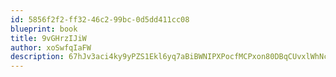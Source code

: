 ```yaml
---
id: 5856f2f2-ff32-46c2-99bc-0d5dd411cc08
blueprint: book
title: 9vGHrzIJiW
author: xoSwfqIaFW
description: 67hJv3aci4ky9yPZS1Ekl6yq7aBiBWNIPXPocfMCPxon80DBqCUvxlWhNczXxLpjnNR3nTQtVbMhTiFvSKI3uTFCCUBIAoc97kP2
---
```

